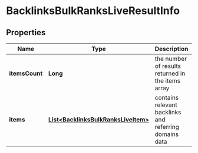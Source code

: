 

# BacklinksBulkRanksLiveResultInfo


## Properties

| Name | Type | Description | Notes |
|------------ | ------------- | ------------- | -------------|
|**itemsCount** | **Long** | the number of results returned in the items array |  [optional] |
|**items** | [**List&lt;BacklinksBulkRanksLiveItem&gt;**](BacklinksBulkRanksLiveItem.md) | contains relevant backlinks and referring domains data |  [optional] |



